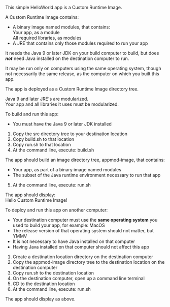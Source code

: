 This simple HelloWorld app is a Custom Runtime Image.

A Custom Runtime Image contains:
- A binary image named modules, that contains:  
Your app, as a module  
All required libraries, as modules  
- A JRE that contains only those modules required to run your app

It needs the Java 9 or later JDK on your build computer to build, 
but does  ***not***  need Java installed on the destination computer to run.

It may be run only on computers using the same operating system, 
though not necessarily the same release, as the computer on which you built this app.

The app is deployed as a Custom Runtime Image directory tree.

Java 9 and later JRE's are modularized.  
Your app and all libraries it uses must be modularized.

To build and run this app:

- You must have the Java 9 or later JDK installed

1. Copy the src directory tree to your destination location
2. Copy build.sh to that location
3. Copy run.sh to that location
4. At the command line, execute: build.sh

The app should build an image directory tree, appmod-image, that contains:
- Your app, as part of a binary image named modules
- The subset of the Java runtime environment necessary to run that app  

5. At the command line, execute: run.sh

The app should display:  
Hello Custom Runtime Image!

To deploy and run this app on another computer:

- Your destination computer must use the **same operating system** you used to build your app, for example:  MacOS
- The release version of that operating system should not matter, but YMMV
- It is not necessary to have Java installed on that computer
- Having Java installed on that computer should not affect this app

1. Create a destination location directory on the destination computer
2. Copy the appmod-image directory tree to the destination location on the destination computer
4. Copy run.sh to the destination location
5. On the destination computer, open up a command line terminal
6. CD to the destination location
7. At the command line, execute: run.sh

The app should display as above.
